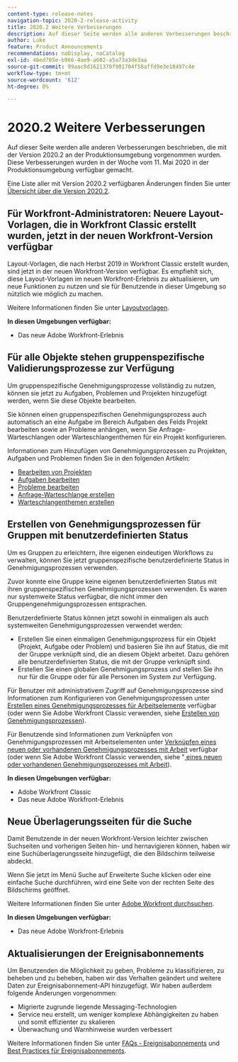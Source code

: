 ```yaml
---
content-type: release-notes
navigation-topic: 2020-2-release-activity
title: 2020.2 Weitere Verbesserungen
description: Auf dieser Seite werden alle anderen Verbesserungen beschrieben, die mit der Version 2020.2 an der Produktionsumgebung vorgenommen wurden. Diese Verbesserungen wurden in der Woche vom 11. Mai 2020 in der Produktionsumgebung verfügbar gemacht.
author: Luke
feature: Product Announcements
recommendations: noDisplay, noCatalog
exl-id: 46ed705e-b966-4ae9-a602-a5a73a3de3aa
source-git-commit: 99aac8d1621370f901704f58affd9e3e18497c4e
workflow-type: tm+mt
source-wordcount: '612'
ht-degree: 0%

---
```


# 2020.2 Weitere Verbesserungen

Auf dieser Seite werden alle anderen Verbesserungen beschrieben, die mit der Version 2020.2 an der Produktionsumgebung vorgenommen wurden. Diese Verbesserungen wurden in der Woche vom 11. Mai 2020 in der Produktionsumgebung verfügbar gemacht.

Eine Liste aller mit Version 2020.2 verfügbaren Änderungen finden Sie unter [Übersicht über die Version 2020.2](../../../product-announcements/product-releases/2020.2.-release-activity/2020-2-release-overview.md).

## Für Workfront-Administratoren: Neuere Layout-Vorlagen, die in Workfront Classic erstellt wurden, jetzt in der neuen Workfront-Version verfügbar

Layout-Vorlagen, die nach Herbst 2019 in Workfront Classic erstellt wurden, sind jetzt in der neuen Workfront-Version verfügbar. Es empfiehlt sich, diese Layout-Vorlagen im neuen Workfront-Erlebnis zu aktualisieren, um neue Funktionen zu nutzen und sie für Benutzende in dieser Umgebung so nützlich wie möglich zu machen.

Weitere Informationen finden Sie unter [Layoutvorlagen](../../../administration-and-setup/customize-workfront/use-layout-templates/use-layout-templates-customize-ui.md).

**In diesen Umgebungen verfügbar:**

* Das neue Adobe Workfront-Erlebnis

## Für alle Objekte stehen gruppenspezifische Validierungsprozesse zur Verfügung

Um gruppenspezifische Genehmigungsprozesse vollständig zu nutzen, können sie jetzt zu Aufgaben, Problemen und Projekten hinzugefügt werden, wenn Sie diese Objekte bearbeiten.

Sie können einen gruppenspezifischen Genehmigungsprozess auch automatisch an eine Aufgabe im Bereich Aufgaben des Felds Projekt bearbeiten sowie an Probleme anhängen, wenn Sie Anfrage-Warteschlangen oder Warteschlangenthemen für ein Projekt konfigurieren.

Informationen zum Hinzufügen von Genehmigungsprozessen zu Projekten, Aufgaben und Problemen finden Sie in den folgenden Artikeln:

* [Bearbeiten von Projekten](../../../manage-work/projects/manage-projects/edit-projects.md)
* [Aufgaben bearbeiten](../../../manage-work/tasks/manage-tasks/edit-tasks.md)
* [Probleme bearbeiten](../../../manage-work/issues/manage-issues/edit-issues.md)
* [Anfrage-Warteschlange erstellen](../../../manage-work/requests/create-and-manage-request-queues/create-request-queue.md)
* [Warteschlangenthemen erstellen](../../../manage-work/requests/create-and-manage-request-queues/create-queue-topics.md)

## Erstellen von Genehmigungsprozessen für Gruppen mit benutzerdefinierten Status

Um es Gruppen zu erleichtern, ihre eigenen eindeutigen Workflows zu verwalten, können Sie jetzt gruppenspezifische benutzerdefinierte Status in Genehmigungsprozessen verwenden.

Zuvor konnte eine Gruppe keine eigenen benutzerdefinierten Status mit ihren gruppenspezifischen Genehmigungsprozessen verwenden. Es waren nur systemweite Status verfügbar, die nicht immer den Gruppengenehmigungsprozessen entsprachen.

Benutzerdefinierte Status können jetzt sowohl in einmaligen als auch systemweiten Genehmigungsprozessen verwendet werden:

* Erstellen Sie einen einmaligen Genehmigungsprozess für ein Objekt (Projekt, Aufgabe oder Problem) und basieren Sie ihn auf Status, die mit der Gruppe verknüpft sind, die an diesem Objekt arbeitet. Dazu gehören alle benutzerdefinierten Status, die mit der Gruppe verknüpft sind.
* Erstellen Sie einen globalen Genehmigungsprozess und stellen Sie ihn nur für die Gruppe oder für alle Personen im System zur Verfügung.

Für Benutzer mit administrativem Zugriff auf Genehmigungsprozesse sind Informationen zum Konfigurieren von Genehmigungsprozessen unter [Erstellen eines Genehmigungsprozesses für Arbeitselemente](../../../administration-and-setup/customize-workfront/configure-approval-milestone-processes/create-approval-processes.md) verfügbar (oder wenn Sie Adobe Workfront Classic verwenden, siehe [Erstellen von Genehmigungsprozessen](https://one.workfront.com/s/article/Creating-Approval-Processes-1001577410)).

Für Benutzende sind Informationen zum Verknüpfen von Genehmigungsprozessen mit Arbeitselementen unter [Verknüpfen eines neuen oder vorhandenen Genehmigungsprozesses mit Arbeit](../../../review-and-approve-work/manage-approvals/associate-approval-with-work.md) verfügbar (oder wenn Sie Adobe Workfront Classic verwenden, siehe &quot;[ eines neuen oder vorhandenen Genehmigungsprozesses mit Arbeit](https://one.workfront.com/s/article/Associating-a-New-or-Existing-Approval-Process-with-Work-708455630)).

**In diesen Umgebungen verfügbar:**

* Adobe Workfront Classic
* Das neue Adobe Workfront-Erlebnis

## Neue Überlagerungsseiten für die Suche

Damit Benutzende in der neuen Workfront-Version leichter zwischen Suchseiten und vorherigen Seiten hin- und hernavigieren können, haben wir eine Suchüberlagerungsseite hinzugefügt, die den Bildschirm teilweise abdeckt.

Wenn Sie jetzt im Menü Suche auf Erweiterte Suche klicken oder eine einfache Suche durchführen, wird eine Seite von der rechten Seite des Bildschirms geöffnet.

Weitere Informationen finden Sie unter [Adobe Workfront durchsuchen](../../../workfront-basics/navigate-workfront/search/search-workfront.md).

**In diesen Umgebungen verfügbar:**

* Das neue Adobe Workfront-Erlebnis

## Aktualisierungen der Ereignisabonnements

Um Benutzenden die Möglichkeit zu geben, Probleme zu klassifizieren, zu beheben und zu beheben, haben wir das Verhalten geändert und weitere Daten zur Ereignisabonnement-API hinzugefügt. Wir haben außerdem folgende Änderungen vorgenommen:

* Migrierte zugrunde liegende Messaging-Technologien
* Service neu erstellt, um weniger komplexe Abhängigkeiten zu haben und somit effizienter zu skalieren
* Überwachung und Warnhinweise wurden verbessert

Weitere Informationen finden Sie unter [FAQs - Ereignisabonnements](../../../wf-api/general/event-subs-faq.md) und [Best Practices für Ereignisabonnements](../../../wf-api/general/event-sub-best-practice.md).
